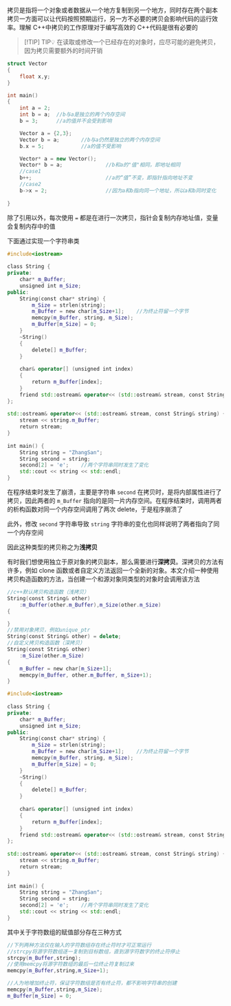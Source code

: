 拷贝是指将一个对象或者数据从一个地方复制到另一个地方，同时存在两个副本
拷贝一方面可以让代码按照预期运行，另一方不必要的拷贝会影响代码的运行效率。理解 C++中拷贝的工作原理对于编写高效的 C++代码是很有必要的
> [!TIP] TIP💡 
>  在读取或修改一个已经存在的对象时，应尽可能的避免拷贝，因为拷贝需要额外的时间开销

```cpp
struct Vector
{
	float x,y;
}

int main()
{
	int a = 2;
	int b = a;	//b与a是独立的两个内存空间
	b = 3;      //a的值并不会受到影响

	Vector a = {2,3};
	Vector b = a;		//b与a仍然是独立的两个内存空间
	b.x = 5;			//a的值不受影响

	Vector* a = new Vector();
	Vector* b = a;				//b和a的"值"相同，即地址相同
	//case1
	b++;						//a的“值”不变，即指针指向地址不变
	//case2
	b->x = 2;					//因为a和b指向同一个地址，所以a和b同时变化
	
}
```
除了引用以外，每次使用 `=` 都是在进行一次拷贝，指针会复制内存地址值，变量会复制内存中的值

下面通过实现一个字符串类
```cpp
#include<iostream>  
  
class String {  
private:  
    char* m_Buffer;  
    unsigned int m_Size;  
public:  
    String(const char* string) {  
        m_Size = strlen(string);  
        m_Buffer = new char[m_Size+1];    //为终止符留一个字节  
        memcpy(m_Buffer, string, m_Size);  
        m_Buffer[m_Size] = 0;  
    }  
    ~String()  
    {  
        delete[] m_Buffer;  
    }  
  
    char& operator[] (unsigned int index)  
    {  
        return m_Buffer[index];  
    }  
    friend std::ostream& operator<< (std::ostream& stream, const String& string);  
};  
  
std::ostream& operator<< (std::ostream& stream, const String& string) {  
    stream << string.m_Buffer;  
    return stream;  
}  
  
int main() {  
    String string = "ZhangSan";  
    String second = string;  
    second[2] = 'e';    //两个字符串同时发生了变化  
    std::cout << string << std::endl;  
}
```
在程序结束时发生了崩溃，主要是字符串 `second` 在拷贝时，是将内部属性进行了拷贝，因此两者的 `m_Buffer` 指向的是同一片内存空间。在程序结束时，调用两者的析构函数对同一个内存空间调用了两次 delete，于是程序崩溃了

此外，修改 `second` 字符串导致 `string` 字符串的变化也同样说明了两者指向了同一个内存空间

因此这种类型的拷贝称之为**浅拷贝**

有时我们想使用独立于原对象的拷贝副本，那么需要进行**深拷贝**。深拷贝的方法有许多，例如 clone 函数或者自定义方法返回一个全新的对象。本文介绍一种使用拷贝构造函数的方法，当创建一个和源对象同类型的对象时会调用该方法
```cpp
//c++默认拷贝构造函数（浅拷贝）
String(const String& other)  
    :m_Buffer(other.m_Buffer),m_Size(other.m_Size)  
{

}
//禁用对象拷贝，例如unique_ptr
String(const String& other) = delete;
//自定义拷贝构造函数（深拷贝）
String(const String& other)  
    :m_Size(other.m_Size)  
{  
    m_Buffer = new char[m_Size+1];  
    memcpy(m_Buffer, other.m_Buffer, m_Size+1);  
}
```


```cpp
#include<iostream>  
  
class String {  
private:  
    char* m_Buffer;  
    unsigned int m_Size;  
public:  
    String(const char* string) {  
        m_Size = strlen(string);  
        m_Buffer = new char[m_Size+1];    //为终止符留一个字节  
        memcpy(m_Buffer, string, m_Size);  
        m_Buffer[m_Size] = 0;  
    }  
    ~String()  
    {  
        delete[] m_Buffer;  
    }  
  
    char& operator[] (unsigned int index)  
    {  
        return m_Buffer[index];  
    }  
    friend std::ostream& operator<< (std::ostream& stream, const String& string);  
};  
  
std::ostream& operator<< (std::ostream& stream, const String& string) {  
    stream << string.m_Buffer;  
    return stream;  
}  
  
int main() {  
    String string = "ZhangSan";  
    String second = string;  
    second[2] = 'e';    //两个字符串同时发生了变化  
    std::cout << string << std::endl;  
}
```

其中关于字符数组的赋值部分存在三种方式
```cpp
//下列两种方法仅在输入的字符数组存在终止符时才可正常运行 
//strcpy将源字符数组逐一复制到目标数组，直到源字符数字的终止符停止  
strcpy(m_Buffer,string);  
//使用memcpy将源字符数组的最后一位终止符复制过来
memcpy(m_Buffer,string,m_Size+1);

//人为地增加终止符，保证字符数组是否有终止符，都不影响字符串的创建
memcpy(m_Buffer,string,m_Size);  
m_Buffer[m_Size] = 0;
```
